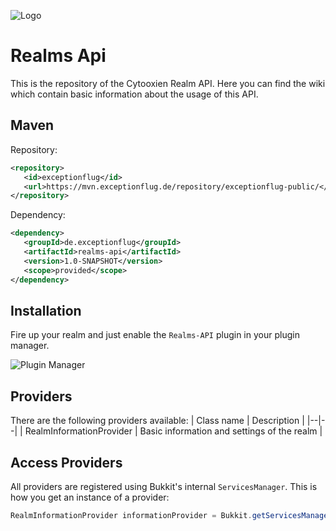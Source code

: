 ![Logo](https://i.imgur.com/6QQrjjA.png)
# Realms Api
This is the repository of the Cytooxien Realm API. Here you can find the wiki which contain basic information about the usage of this API.

## Maven
Repository:
```xml
<repository>  
   <id>exceptionflug</id>  
   <url>https://mvn.exceptionflug.de/repository/exceptionflug-public/</url>  
</repository>
```
Dependency:
```xml
<dependency>  
   <groupId>de.exceptionflug</groupId>  
   <artifactId>realms-api</artifactId>  
   <version>1.0-SNAPSHOT</version>  
   <scope>provided</scope>  
</dependency>
```

## Installation
Fire up your realm and just enable the `Realms-API` plugin in your plugin manager.


![Plugin Manager](https://i.imgur.com/XW4S9vO.png)
## Providers
There are the following providers available:
| Class name | Description |
|--|--|
| RealmInformationProvider | Basic information and settings of the realm |


## Access Providers
All providers are registered using Bukkit's internal `ServicesManager`. This is how you get an instance of a provider:
```java
RealmInformationProvider informationProvider = Bukkit.getServicesManager().load(RealmInformationProvider.class);
```
